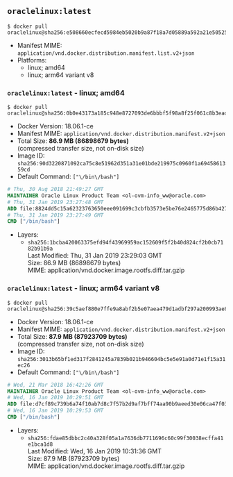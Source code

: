 ## `oraclelinux:latest`

```console
$ docker pull oraclelinux@sha256:e508660ecfecd5984eb5020b9a87f18a7d05889a592a21e50525bfcea4069c5b
```

-	Manifest MIME: `application/vnd.docker.distribution.manifest.list.v2+json`
-	Platforms:
	-	linux; amd64
	-	linux; arm64 variant v8

### `oraclelinux:latest` - linux; amd64

```console
$ docker pull oraclelinux@sha256:0b0e43173a185c948e8727093de6bbbf5f98a8f25f061c8b3ead2fedbe7eaed4
```

-	Docker Version: 18.06.1-ce
-	Manifest MIME: `application/vnd.docker.distribution.manifest.v2+json`
-	Total Size: **86.9 MB (86898679 bytes)**  
	(compressed transfer size, not on-disk size)
-	Image ID: `sha256:90d3220871092ca75c8e51962d351a31e01bde219975c0960f1a6945861359cd`
-	Default Command: `["\/bin\/bash"]`

```dockerfile
# Thu, 30 Aug 2018 21:49:27 GMT
MAINTAINER Oracle Linux Product Team <ol-ovm-info_ww@oracle.com>
# Thu, 31 Jan 2019 23:27:48 GMT
ADD file:8824dd5c15a62323763650eee091699c3cbfb3573e5be76e2465775d86b42747 in / 
# Thu, 31 Jan 2019 23:27:49 GMT
CMD ["/bin/bash"]
```

-	Layers:
	-	`sha256:1bcba420063375efd94f43969959ac152609f5f2b40d824cf2b0cb7182b91b9a`  
		Last Modified: Thu, 31 Jan 2019 23:29:03 GMT  
		Size: 86.9 MB (86898679 bytes)  
		MIME: application/vnd.docker.image.rootfs.diff.tar.gzip

### `oraclelinux:latest` - linux; arm64 variant v8

```console
$ docker pull oraclelinux@sha256:39c5aef880e7ffe9a8abf2b5e07aea479d1adbf297a200993ae801ef688f6b4c
```

-	Docker Version: 18.06.1-ce
-	Manifest MIME: `application/vnd.docker.distribution.manifest.v2+json`
-	Total Size: **87.9 MB (87923709 bytes)**  
	(compressed transfer size, not on-disk size)
-	Image ID: `sha256:3013b65bf1ed317f2841245a7839b021b946604bc5e5e91a0d71e1f15a31ec26`
-	Default Command: `["\/bin\/bash"]`

```dockerfile
# Wed, 21 Mar 2018 16:42:26 GMT
MAINTAINER Oracle Linux Product Team <ol-ovm-info_ww@oracle.com>
# Wed, 16 Jan 2019 10:29:51 GMT
ADD file:d7cf89c739b6a74f10ab7d8c7f57b2d9af7bff74aa90b9aeed30e06ca47f03fe in / 
# Wed, 16 Jan 2019 10:29:53 GMT
CMD ["/bin/bash"]
```

-	Layers:
	-	`sha256:fdae85dbbc2c40a328f05a1a7636db7711696c60c99f30038ecffa41e1bca1d8`  
		Last Modified: Wed, 16 Jan 2019 10:31:36 GMT  
		Size: 87.9 MB (87923709 bytes)  
		MIME: application/vnd.docker.image.rootfs.diff.tar.gzip
